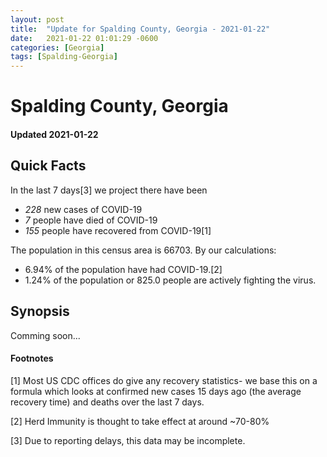 ```yaml
---
layout: post
title:  "Update for Spalding County, Georgia - 2021-01-22"
date:   2021-01-22 01:01:29 -0600
categories: [Georgia]
tags: [Spalding-Georgia]
---
```


# Spalding County, Georgia
#### Updated 2021-01-22

## Quick Facts

In the last 7 days[3] we project there have been
- *228* new cases of COVID-19
- *7* people have died of COVID-19
- *155* people have recovered from COVID-19[1]

The population in this census area is 66703. By our calculations:
- 6.94% of the population have had COVID-19.[2]
- 1.24% of the population or 825.0 people are actively fighting the virus.

## Synopsis

Comming soon...


#### Footnotes

[1] Most US CDC offices do give any recovery statistics- we base this on a formula which looks at confirmed new cases
15 days ago (the average recovery time) and deaths over the last 7 days.

[2] Herd Immunity is thought to take effect at around ~70-80%

[3] Due to reporting delays, this data may be incomplete.
 
    